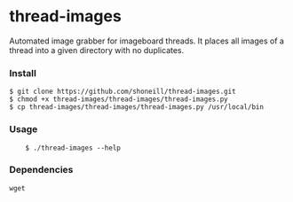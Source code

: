 thread-images
=============

Automated image grabber for imageboard threads. It places all images of a thread into a
given directory with no duplicates.

### Install

	$ git clone https://github.com/shoneill/thread-images.git
	$ chmod +x thread-images/thread-images/thread-images.py
	$ cp thread-images/thread-images/thread-images.py /usr/local/bin

### Usage

        $ ./thread-images --help
        
### Dependencies

	wget

